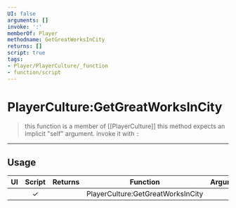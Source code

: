 ```yaml
---
UI: false
arguments: []
invoke: ':'
memberOf: Player
methodname: GetGreatWorksInCity
returns: []
script: true
tags:
- Player/PlayerCulture/_function
- function/script
---
```

# PlayerCulture:GetGreatWorksInCity
> this function is a member of [[PlayerCulture]]
> this method expects an implicit "self" argument. invoke it with `:`
-----
## Usage
|  UI | Script | Returns | Function | Arguments |
|:---:|:------:|-------:|:--------:|:---------|
| |✓||PlayerCulture:GetGreatWorksInCity||
